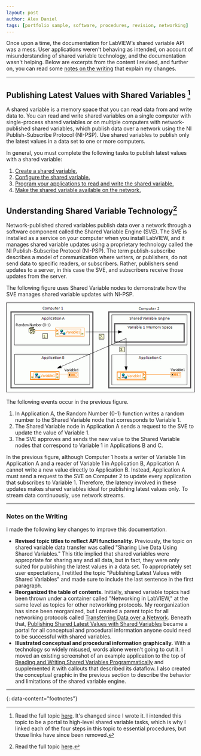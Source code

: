 ```yaml
---
layout: post
author: Alex Daniel
tags: [portfolio sample, software, procedures, revision, networking]
---
```


Once upon a time, the documentation for LabVIEW’s shared variable API was a mess. User applications weren't behaving as intended, on account of misunderstanding of shared variable technology, and the documentation wasn't helping. Below are excerpts from the content I revised, and further on, you can read some [notes on the writing](#notes-on-the-writing) that explain my changes.

--- 

## Publishing Latest Values with Shared Variables [^1]

A shared variable is a memory space that you can read data from and write data to. You can read and write shared variables on a single computer with single-process shared variables or on multiple computers with network-published shared variables, which publish data over a network using the NI Publish-Subscribe Protocol (NI-PSP). Use shared variables to publish only the latest values in a data set to one or more computers.

In general, you must complete the following tasks to publish latest values with a shared variable:

1. [Create a shared variable.](https://www.ni.com/docs/en-US/bundle/labview/page/creating-shared-variables.html)
2. [Configure the shared variable.](https://www.ni.com/docs/en-US/bundle/labview/page/configuring-shared-variables.html)
3. [Program your applications to read and write the shared variable.](https://www.ni.com/docs/en-US/bundle/labview/page/choosing-a-method-of-reading-and-writing-shared-variables.html)
4. [Make the shared variable available on the network.](https://www.ni.com/docs/en-US/bundle/labview/page/making-shared-variables-available-on-a-network.html)

## Understanding Shared Variable Technology[^2]

Network-published shared variables publish data over a network through a software component called the Shared Variable Engine (SVE). The SVE is installed as a service on your computer when you install LabVIEW, and it manages shared variable updates using a proprietary technology called the NI Publish-Subscribe Protocol (NI-PSP). The term publish-subscribe describes a model of communication where writers, or publishers, do not send data to specific readers, or subscribers. Rather, publishers send updates to a server, in this case the SVE, and subscribers receive those updates from the server.

The following figure uses Shared Variable nodes to demonstrate how the SVE manages shared variable updates with NI-PSP.

![Shared Variable Engine](/assets/images/sveengine.gif)

The following events occur in the previous figure.

1. In Application A, the Random Number (0-1) function writes a random number to the Shared Variable node that corresponds to Variable 1. 
2. The Shared Variable node in Application A sends a request to the SVE to update the value of Variable 1.
3. The SVE approves and sends the new value to the Shared Variable nodes that correspond to Variable 1 in Applications B and C.

In the previous figure, although Computer 1 hosts a writer of Variable 1 in Application A and a reader of Variable 1 in Application B, Application A cannot write a new value directly to Application B. Instead, Application A must send a request to the SVE on Computer 2 to update every application that subscribes to Variable 1. Therefore, the latency involved in these updates makes shared variables ideal for publishing latest values only. To stream data continuously, use network streams.

---

### Notes on the Writing

I made the following key changes to improve this documentation.

* **Revised topic titles to reflect API functionality.** Previously, the topic on shared variable data transfer was called "Sharing Live Data Using Shared Variables." This title implied that shared variables were appropriate for sharing any and all data, but in fact, they were only suited for publishing the latest values in a data set. To appropriately set user expectations, I retitled the topic "Publishing Latest Values with Shared Variables" and made sure to include the last sentence in the first paragraph.
* **Reorganized the table of contents.** Initially, shared variable topics had been thrown under a container called "Networking in LabVIEW," at the same level as topics for other networking protocols. My reorganization has since been reorganized, but I created a parent topic for all networking protocols called [Transferring Data over a Network](transferring-data-over-a-network). Beneath that, [Publishing Shared Latest Values with Shared Variables](https://www.ni.com/docs/en-US/bundle/labview/page/publishing-latest-values-with-shared-variables.html) became a portal for all conceptual and procedural information anyone could need to be successful with shared variables.
* **Illustrated conceptual and procedural information graphically.** With a technology so widely misused, words alone weren't going to cut it. I moved an existing screenshot of an example application to the top of [Reading and Writing Shared Variables Programmatically](https://www.ni.com/docs/en-US/bundle/labview/page/reading-and-writing-shared-variables-programmatically.html) and supplemented it with callouts that described its dataflow. I also created the conceptual graphic in the previous section to describe the behavior and limitations of the shared variable engine.

---
{: data-content="footnotes"}

[^1]: Read the full topic [here](https://www.ni.com/docs/en-US/bundle/labview/page/publishing-latest-values-with-shared-variables.html). It's changed since I wrote it. I intended this topic to be a portal to high-level shared variable tasks, which is why I linked each of the four steps in this topic to essential procedures, but those links have since been removed.
[^2]: Read the full topic [here](https://www.ni.com/docs/en-US/bundle/labview/page/understanding-shared-variable-technology.html).